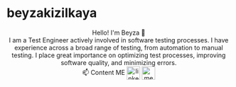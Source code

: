 # beyzakizilkaya
<div align="center">
   Hello! I'm Beyza 👋
   <br/>
  I am a Test Engineer actively involved in software testing processes. I have experience across a broad range of testing, from automation to manual testing. I place great importance on optimizing test processes, improving software quality, and minimizing errors. 
  <br/>

   <div>
      📫 Content ME
        <a href="https://www.linkedin.com/in/beyzakzlkya/" target="_blank"><img align="center" src="https://cdn-icons-png.flaticon.com/512/174/174857.png" alt="linkedin-profile" height="30" width="30"/></a>
  <a href="https://medium.com/@beyzakizilkaya" target="blank"><img align="center" src="https://www.webmasto.com/wp-content/uploads/2017/08/Medium-App-Icon-2017.png" alt="medium-profile" height="30" width="30" /></a>
   </div>


</div>
